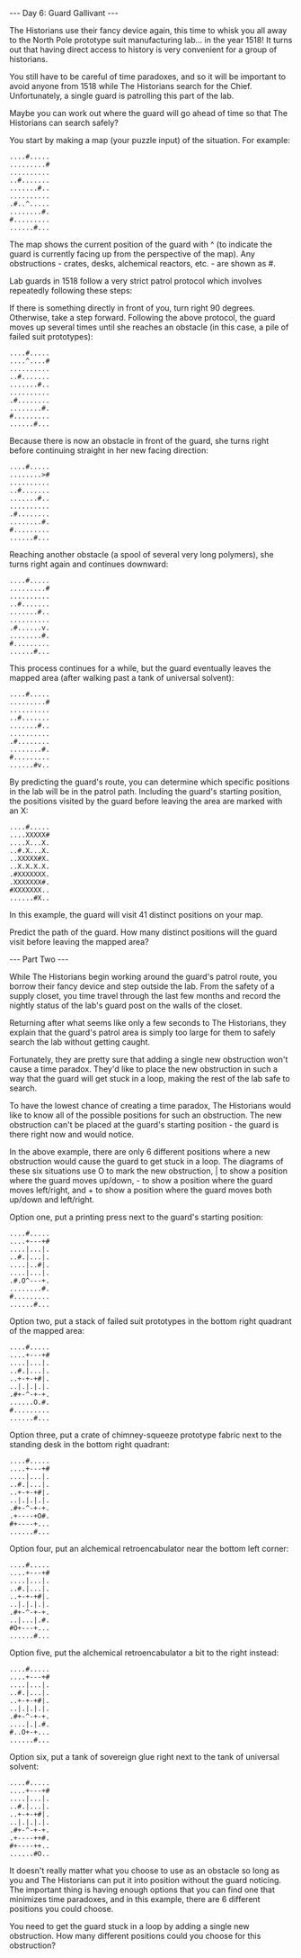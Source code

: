--- Day 6: Guard Gallivant ---

The Historians use their fancy device again, this time to whisk you all away to the North Pole prototype suit manufacturing lab... in the year 1518! It turns out that having direct access to history is very convenient for a group of historians.

You still have to be careful of time paradoxes, and so it will be important to avoid anyone from 1518 while The Historians search for the Chief. Unfortunately, a single guard is patrolling this part of the lab.

Maybe you can work out where the guard will go ahead of time so that The Historians can search safely?

You start by making a map (your puzzle input) of the situation. For example:
~~~
....#.....
.........#
..........
..#.......
.......#..
..........
.#..^.....
........#.
#.........
......#...
~~~
The map shows the current position of the guard with ^ (to indicate the guard is currently facing up from the perspective of the map). Any obstructions - crates, desks, alchemical reactors, etc. - are shown as #.

Lab guards in 1518 follow a very strict patrol protocol which involves repeatedly following these steps:

If there is something directly in front of you, turn right 90 degrees.
Otherwise, take a step forward.
Following the above protocol, the guard moves up several times until she reaches an obstacle (in this case, a pile of failed suit prototypes):
~~~
....#.....
....^....#
..........
..#.......
.......#..
..........
.#........
........#.
#.........
......#...
~~~
Because there is now an obstacle in front of the guard, she turns right before continuing straight in her new facing direction:
~~~
....#.....
........>#
..........
..#.......
.......#..
..........
.#........
........#.
#.........
......#...
~~~
Reaching another obstacle (a spool of several very long polymers), she turns right again and continues downward:
~~~
....#.....
.........#
..........
..#.......
.......#..
..........
.#......v.
........#.
#.........
......#...
~~~
This process continues for a while, but the guard eventually leaves the mapped area (after walking past a tank of universal solvent):
~~~
....#.....
.........#
..........
..#.......
.......#..
..........
.#........
........#.
#.........
......#v..
~~~
By predicting the guard's route, you can determine which specific positions in the lab will be in the patrol path. Including the guard's starting position, the positions visited by the guard before leaving the area are marked with an X:
~~~
....#.....
....XXXXX#
....X...X.
..#.X...X.
..XXXXX#X.
..X.X.X.X.
.#XXXXXXX.
.XXXXXXX#.
#XXXXXXX..
......#X..
~~~
In this example, the guard will visit 41 distinct positions on your map.

Predict the path of the guard. How many distinct positions will the guard visit before leaving the mapped area?

--- Part Two ---

While The Historians begin working around the guard's patrol route, you borrow their fancy device and step outside the lab. From the safety of a supply closet, you time travel through the last few months and record the nightly status of the lab's guard post on the walls of the closet.

Returning after what seems like only a few seconds to The Historians, they explain that the guard's patrol area is simply too large for them to safely search the lab without getting caught.

Fortunately, they are pretty sure that adding a single new obstruction won't cause a time paradox. They'd like to place the new obstruction in such a way that the guard will get stuck in a loop, making the rest of the lab safe to search.

To have the lowest chance of creating a time paradox, The Historians would like to know all of the possible positions for such an obstruction. The new obstruction can't be placed at the guard's starting position - the guard is there right now and would notice.

In the above example, there are only 6 different positions where a new obstruction would cause the guard to get stuck in a loop. The diagrams of these six situations use O to mark the new obstruction, | to show a position where the guard moves up/down, - to show a position where the guard moves left/right, and + to show a position where the guard moves both up/down and left/right.

Option one, put a printing press next to the guard's starting position:
~~~
....#.....
....+---+#
....|...|.
..#.|...|.
....|..#|.
....|...|.
.#.O^---+.
........#.
#.........
......#...
~~~
Option two, put a stack of failed suit prototypes in the bottom right quadrant of the mapped area:

~~~
....#.....
....+---+#
....|...|.
..#.|...|.
..+-+-+#|.
..|.|.|.|.
.#+-^-+-+.
......O.#.
#.........
......#...
~~~
Option three, put a crate of chimney-squeeze prototype fabric next to the standing desk in the bottom right quadrant:
~~~
....#.....
....+---+#
....|...|.
..#.|...|.
..+-+-+#|.
..|.|.|.|.
.#+-^-+-+.
.+----+O#.
#+----+...
......#...
~~~
Option four, put an alchemical retroencabulator near the bottom left corner:
~~~
....#.....
....+---+#
....|...|.
..#.|...|.
..+-+-+#|.
..|.|.|.|.
.#+-^-+-+.
..|...|.#.
#O+---+...
......#...
~~~
Option five, put the alchemical retroencabulator a bit to the right instead:
~~~
....#.....
....+---+#
....|...|.
..#.|...|.
..+-+-+#|.
..|.|.|.|.
.#+-^-+-+.
....|.|.#.
#..O+-+...
......#...
~~~
Option six, put a tank of sovereign glue right next to the tank of universal solvent:
~~~
....#.....
....+---+#
....|...|.
..#.|...|.
..+-+-+#|.
..|.|.|.|.
.#+-^-+-+.
.+----++#.
#+----++..
......#O..
~~~
It doesn't really matter what you choose to use as an obstacle so long as you and The Historians can put it into position without the guard noticing. The important thing is having enough options that you can find one that minimizes time paradoxes, and in this example, there are 6 different positions you could choose.

You need to get the guard stuck in a loop by adding a single new obstruction. How many different positions could you choose for this obstruction?